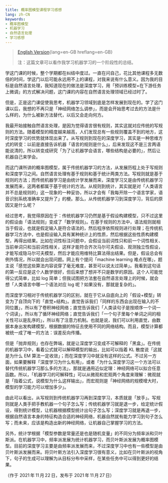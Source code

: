 ```yaml
---
title: 概率图模型课程学习感想
lang: zh-CN
keywords:
- 概率图模型
- 机器学习
- 自然语言处理
- 学习感想
---
```


> [English Version](en-GB/){lang=en-GB hreflang=en-GB}
>
> 注：这篇文章可以看作我学习机器学习的一个阶段性的总结。

学这门课的时候，整个学期都在纠结中度过。一直在问自己，花比其他课程多无数倍的时间，学这门以后可能永远用不上的课程，对我来说有什么意义。因为我的目标是自然语言处理，我知道现在的做法是深度学习，用「预训练模型+在下游任务上微调」的方式解决问题，这门课的内容在自然语言处理领域已经过时了。

但是，正是这门课促使我思考，机器学习领域到底是怎样发展到现在的。学了这门课以后，我想的不再只是「神经网络怎么调参」，而是会开始思考过去的方法是什么样的，为什么被新方法替代，以后又会走向何方。

我最开始接触自然语言处理，是因为觉得语言很有规则，其实这就对应传统的写规则的方法。随着模型的精度越来越高，人们发现总有一些规则覆盖不到的地方，这时深度学习的优势就体现出来了。从写规则到现在的深度学习，其实是一种思维方式的转变：以前是直接告诉机器「语言的规则是什么」，后来发现这不是三言两语能说清的，所以转变成研究「为了让机器学会语言，哪些结构是必要的」，然后让机器自己来学会。

而这门课所讲的概率图模型，属于传统机器学习的方法，从发展历程上处于写规则和深度学习之间。自然语言处理有基于规则和基于统计两类方法。写规则就是基于规则的方法；而传统机器学习是由统计学发展而来，深度学习又是由传统机器学习发展而来，这两者都属于基于统计的方法。从规则到统计，其实就是对「人类语言并不总是规则的」这一现象的一种妥协，所以才会有「我每开除一个语言学家，语音识别系统准确率又提升了」的梗。那么，从传统机器学习到深度学习，背后的原因又是什么呢？

经过思考，我觉得原因在于：传统机器学习仍然是基于假设构建模型，只不过这里的假设由「语法规则」变成了「数学规则」。在基于规则的方法中，语法规则就相当于假设，也就是假定输入是符合语法的，然后程序依照规则进行处理；在传统机器学习方法中，也是假设输入具有某种统计上的性质，然后根据这些性质构建模型，再得出结果。比如在词性标注问题中，会假设当前词性只和前一个词性相关、当前单词只和当前词性相关，这样才能符合齐次马尔可夫假设、观测独立性假设，才能写成隐马尔可夫模型，然后才能应用维特比算法得出结果。但是，假设总会有例外情况，所以就会出现问题。网上有个提问「machine learning 难点在哪」，题主说「感觉这些算法内容说穿了毫无难度，甚至可以说太过简单」。我看到这句话的第一反应是这个人数学很好，但后来想了想并不只是数学的原因。这个人可能觉得公式简单，比如 log 简单；但我试图把方法套在自然语言处理上的时候，就会想「人类语言中哪一个语法对应 log 呢？如果没有，那就是复杂的」。

而深度学习相对于传统机器学习的区别，就在于它从自底向上的「假设+模型」转变为了自顶向下的「直觉+结构」。直觉告诉我们「同样的东西会出现在输入的不同位置」，所以有了卷积神经网络；直觉告诉我们「人类读句子是按顺序一个词一个词读」，所以有了循环神经网络；直觉告诉我们「一个句子里每个单词之间的相关性可以是乱序的」，所以有了注意力机制。也就是说，我们可以利用直觉，由数据本身出发构建模型，根据数据的特征去使用不同的网络结构。而且，模型计算都被统一成了唯一的方法：误差反向传播。

但是「抛弃规则」也存在弊端，就是让深度学习变成不可解释的「黑盒」。在传统的机器学习中，看着公式就可以解释模型的输出，比如可以指着 KL 散度说「这就是为什么 EM 算法一定收敛」；而在深度学习中就没有这样的公式。不过另一方面，如果要解释「深度学习为什么有用」，或者「为什么深度学习这一个方法可以替代传统机器学习那么多的方法」，那就是通用近似定理：神经网络可以拟合任意函数。所以，「机器学习的可解释性」可以从微观和宏观两个角度来理解：微观就是「指着公式，说模型为什么这样输出」，而宏观则是「神经网络的规模增大时，模型的学习能力可以增加多少」。

由此可以看出，从写规则到传统机器学习再到深度学习，本质就是「放手」。写规则就是人类手把手教机器一个句子怎么写；传统机器学习就是退一步，给定统计假设，得到统计模型，让机器根据模型统计出句子怎么写；深度学习就是再退一步，根据自然语言本身的特征构造合适的神经网络，机器自然就有能力学习到句子怎么写；而未来，应该是构造出新的神经网络，让机器自己掌握学习的方法。

另外，统计学根据「模型参数是常量还是也是随机变量」的不同分为频率派和贝叶斯派。在机器学习中，频率派发展为统计机器学习，而贝叶斯派发展为概率图模型。目前的深度学习主要是由频率派发展而来，不过深度学习中也有一些模型是由贝叶斯派发展而来。将贝叶斯方法引入深度学习很有意义，比如在贝叶斯派的视角下，句子的生成可以理解为从目标分布中采样，在某些任务中可以得到更好的结果。

（作于 2021&#8239;年&#8239;11&#8239;月&#8239;22&#8239;日，发布于 2021&#8239;年&#8239;11&#8239;月&#8239;27&#8239;日）
